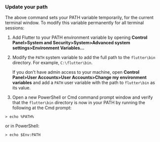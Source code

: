 ### Update your path

The above command sets your PATH variable temporarily, for the current terminal 
window. To modify this variable permanently for all terminal sessions:

1. Add Flutter to your PATH environment variable by opening 
**Control Panel>System and Security>System>Advanced system settings>Environment Variables...**
1. Modify the `PATH` system variable to add the full path to the `flutter\bin` directory.
   For example, `C:\flutter\bin`.

   If you don't have admin access to your machine, open **Control Panel>User Accounts>User Accounts>Change my environment variables**
   and add a `PATH` user variable with the path to `flutter\bin` as its value. 

1. Open a new PowerShell or Cmd command prompt window and verify that the `flutter\bin` 
directory is now in your PATH by running the following at the Cmd prompt:
```
> echo %PATH%
```
or in PowerShell:
```
> echo $Env:PATH
```

